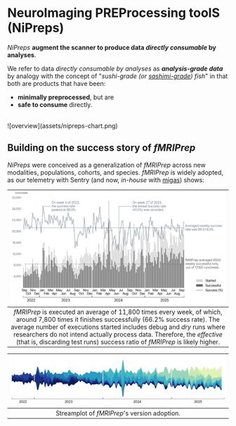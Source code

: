 # NeuroImaging PREProcessing toolS (NiPreps)

*NiPreps* **augment the scanner to produce data *directly consumable* by analyses**.

We refer to data *directly consumable by analyses* as ***analysis-grade data*** by analogy with the concept of "*sushi-grade (or [sashimi-grade](https://en.wikipedia.org/wiki/Sashimi)) fish*" in that both are products that have been:

  * **minimally preprocessed**, but are
  * **safe to consume** directly.

<br />
![overview](assets/nipreps-chart.png)

## Building on the success story of *fMRIPrep*

*NiPreps* were conceived as a generalization of *fMRIPrep* across new modalities, populations, cohorts, and species.
*fMRIPrep* is widely adopted, as our telemetry with Sentry (and now, *in-house* with [migas](https://github.com/nipreps/migas-py)) shows:

| ![fmriprep usage](assets/20251006_weekly.png) |
|:--:|
| *fMRIPrep* is executed an average of 11,800 times every week, of which, around 7,800 times it finishes successfully (66.2% success rate). The average number of executions started includes debug and *dry* runs where researchers do not intend actually process data. Therefore, the *effective* (that is, discarding test runs) success ratio of *fMRIPrep* is likely higher. |

| ![fmriprep versions](assets/20251006_versionstream.png) |
|:--:|
| Streamplot of *fMRIPrep*'s version adoption. |
